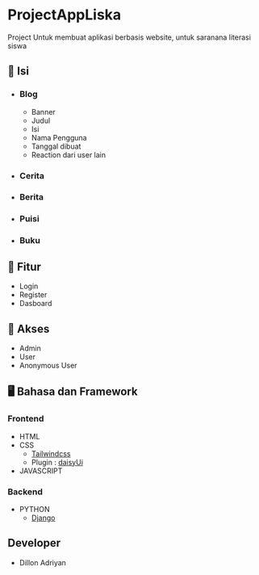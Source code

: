 # ProjectAppLiska
Project Untuk membuat aplikasi berbasis website, untuk saranana literasi siswa
## 🔗 Isi
- ### Blog
  
  - Banner
  - Judul
  - Isi
  - Nama Pengguna
  - Tanggal dibuat
  - Reaction dari user lain
- ### Cerita
- ### Berita
- ### Puisi
- ### Buku
## 🌟 Fitur
- Login
- Register
- Dasboard
## 👤 Akses
- Admin
- User
- Anonymous User
## 🖥️ Bahasa dan Framework 
### Frontend
- HTML
- CSS
  - [Tailwindcss](https://tailwindcss.com)
  - Plugin : [daisyUi](https://daisyui.com)
- JAVASCRIPT
### Backend 
- PYTHON
  - [Django](https://www.djangoproject.com/)
## Developer
- Dillon Adriyan 
